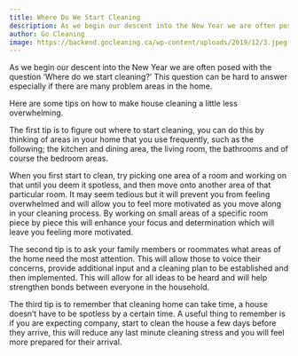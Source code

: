```yaml
---
title: Where Do We Start Cleaning
description: As we begin our descent into the New Year we are often posed with the question 'Where do we ...
author: Go Cleaning
image: https://backend.gocleaning.ca/wp-content/uploads/2019/12/3.jpeg
---
```


As we begin our descent into the New Year we are often posed with the question ‘Where do we start cleaning?’ This question can be hard to answer especially if there are many problem areas in the home.

Here are some tips on how to make house cleaning a little less overwhelming.

The first tip is to figure out where to start cleaning, you can do this by thinking of areas in your home that you use frequently, such as the following; the kitchen and dining area, the living room, the bathrooms and of course the bedroom areas.

When you first start to clean, try picking one area of a room and working on that until you deem it spotless, and then move onto another area of that particular room. It may seem tedious but it will prevent you from feeling overwhelmed and will allow you to feel more motivated as you move along in your cleaning process. By working on small areas of a specific room piece by piece this will enhance your focus and determination which will leave you feeling more motivated.

The second tip is to ask your family members or roommates what areas of the home need the most attention. This will allow those to voice their concerns, provide additional input and a cleaning plan to be established and then implemented. This will allow for all ideas to be heard and will help strengthen bonds between everyone in the household.

The third tip is to remember that cleaning home can take time, a house doesn’t have to be spotless by a certain time. A useful thing to remember is if you are expecting company, start to clean the house a few days before they arrive, this will reduce any last minute cleaning stress and you will feel more prepared for their arrival.